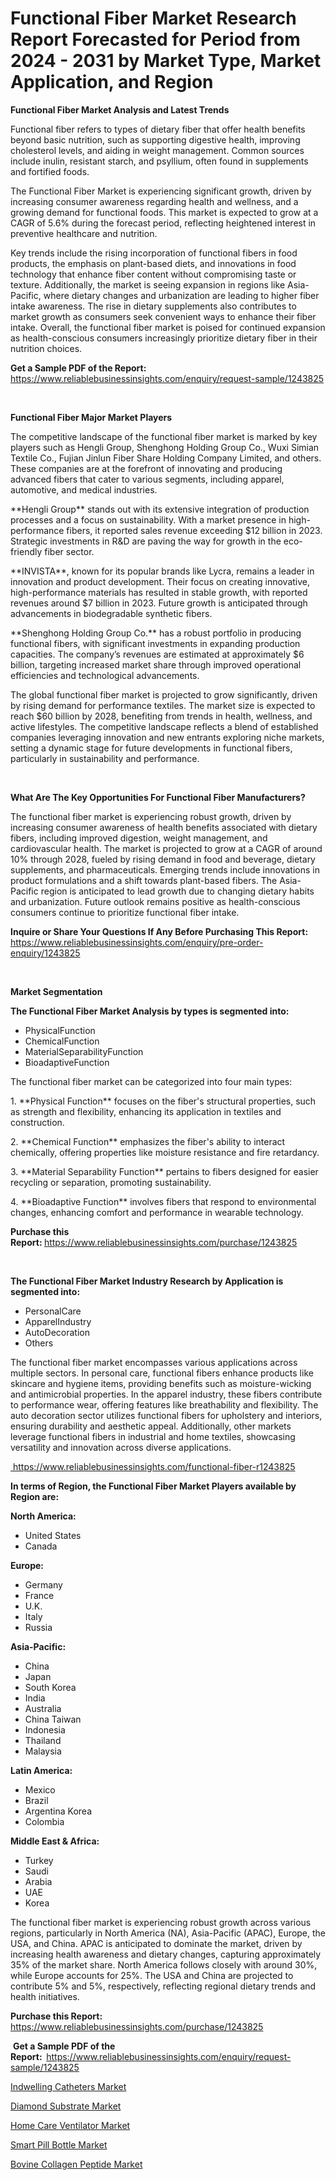 <p><h1>Functional Fiber Market Research Report Forecasted for Period from 2024 -  2031 by Market Type, Market Application, and Region</h1></p><p><strong>Functional Fiber Market Analysis and Latest Trends</strong></p>
<p><p>Functional fiber refers to types of dietary fiber that offer health benefits beyond basic nutrition, such as supporting digestive health, improving cholesterol levels, and aiding in weight management. Common sources include inulin, resistant starch, and psyllium, often found in supplements and fortified foods. </p><p>The Functional Fiber Market is experiencing significant growth, driven by increasing consumer awareness regarding health and wellness, and a growing demand for functional foods. This market is expected to grow at a CAGR of 5.6% during the forecast period, reflecting heightened interest in preventive healthcare and nutrition. </p><p>Key trends include the rising incorporation of functional fibers in food products, the emphasis on plant-based diets, and innovations in food technology that enhance fiber content without compromising taste or texture. Additionally, the market is seeing expansion in regions like Asia-Pacific, where dietary changes and urbanization are leading to higher fiber intake awareness. The rise in dietary supplements also contributes to market growth as consumers seek convenient ways to enhance their fiber intake. Overall, the functional fiber market is poised for continued expansion as health-conscious consumers increasingly prioritize dietary fiber in their nutrition choices.</p></p>
<p><strong>Get a Sample PDF of the Report:&nbsp;</strong> <a href="https://www.reliablebusinessinsights.com/enquiry/request-sample/1243825?utm_campaign=75&utm_medium=2&utm_source=Github&utm_content=ia&utm_term=07112024&utm_id=functional-fiber">https://www.reliablebusinessinsights.com/enquiry/request-sample/1243825</a></p>
<p>&nbsp;</p>
<p><strong>Functional Fiber Major Market Players</strong></p>
<p><p>The competitive landscape of the functional fiber market is marked by key players such as Hengli Group, Shenghong Holding Group Co., Wuxi Simian Textile Co., Fujian Jinlun Fiber Share Holding Company Limited, and others. These companies are at the forefront of innovating and producing advanced fibers that cater to various segments, including apparel, automotive, and medical industries.</p><p>**Hengli Group** stands out with its extensive integration of production processes and a focus on sustainability. With a market presence in high-performance fibers, it reported sales revenue exceeding $12 billion in 2023. Strategic investments in R&D are paving the way for growth in the eco-friendly fiber sector.</p><p>**INVISTA**, known for its popular brands like Lycra, remains a leader in innovation and product development. Their focus on creating innovative, high-performance materials has resulted in stable growth, with reported revenues around $7 billion in 2023. Future growth is anticipated through advancements in biodegradable synthetic fibers.</p><p>**Shenghong Holding Group Co.** has a robust portfolio in producing functional fibers, with significant investments in expanding production capacities. The company’s revenues are estimated at approximately $6 billion, targeting increased market share through improved operational efficiencies and technological advancements.</p><p>The global functional fiber market is projected to grow significantly, driven by rising demand for performance textiles. The market size is expected to reach $60 billion by 2028, benefiting from trends in health, wellness, and active lifestyles. The competitive landscape reflects a blend of established companies leveraging innovation and new entrants exploring niche markets, setting a dynamic stage for future developments in functional fibers, particularly in sustainability and performance.</p></p>
<p>&nbsp;</p>
<p><strong>What Are The Key Opportunities For Functional Fiber Manufacturers?</strong></p>
<p><p>The functional fiber market is experiencing robust growth, driven by increasing consumer awareness of health benefits associated with dietary fibers, including improved digestion, weight management, and cardiovascular health. The market is projected to grow at a CAGR of around 10% through 2028, fueled by rising demand in food and beverage, dietary supplements, and pharmaceuticals. Emerging trends include innovations in product formulations and a shift towards plant-based fibers. The Asia-Pacific region is anticipated to lead growth due to changing dietary habits and urbanization. Future outlook remains positive as health-conscious consumers continue to prioritize functional fiber intake.</p></p>
<p><strong>Inquire or Share Your Questions If Any Before Purchasing This Report:</strong> <a href="https://www.reliablebusinessinsights.com/enquiry/pre-order-enquiry/1243825?utm_campaign=75&utm_medium=2&utm_source=Github&utm_content=ia&utm_term=07112024&utm_id=functional-fiber">https://www.reliablebusinessinsights.com/enquiry/pre-order-enquiry/1243825</a></p>
<p>&nbsp;</p>
<p><strong>Market Segmentation</strong></p>
<p><strong>The Functional Fiber Market Analysis by types is segmented into:</strong></p>
<p><ul><li>PhysicalFunction</li><li>ChemicalFunction</li><li>MaterialSeparabilityFunction</li><li>BioadaptiveFunction</li></ul></p>
<p><p>The functional fiber market can be categorized into four main types: </p><p>1. **Physical Function** focuses on the fiber's structural properties, such as strength and flexibility, enhancing its application in textiles and construction.</p><p>2. **Chemical Function** emphasizes the fiber's ability to interact chemically, offering properties like moisture resistance and fire retardancy.</p><p>3. **Material Separability Function** pertains to fibers designed for easier recycling or separation, promoting sustainability.</p><p>4. **Bioadaptive Function** involves fibers that respond to environmental changes, enhancing comfort and performance in wearable technology.</p></p>
<p><strong>Purchase this Report:&nbsp;</strong><a href="https://www.reliablebusinessinsights.com/purchase/1243825?utm_campaign=75&utm_medium=2&utm_source=Github&utm_content=ia&utm_term=07112024&utm_id=functional-fiber">https://www.reliablebusinessinsights.com/purchase/1243825</a></p>
<p>&nbsp;</p>
<p><strong>The Functional Fiber Market Industry Research by Application is segmented into:</strong></p>
<p><ul><li>PersonalCare</li><li>ApparelIndustry</li><li>AutoDecoration</li><li>Others</li></ul></p>
<p><p>The functional fiber market encompasses various applications across multiple sectors. In personal care, functional fibers enhance products like skincare and hygiene items, providing benefits such as moisture-wicking and antimicrobial properties. In the apparel industry, these fibers contribute to performance wear, offering features like breathability and flexibility. The auto decoration sector utilizes functional fibers for upholstery and interiors, ensuring durability and aesthetic appeal. Additionally, other markets leverage functional fibers in industrial and home textiles, showcasing versatility and innovation across diverse applications.</p></p>
<p><a href="https://www.reliablebusinessinsights.com/functional-fiber-r1243825?utm_campaign=75&utm_medium=2&utm_source=Github&utm_content=ia&utm_term=07112024&utm_id=functional-fiber">&nbsp;https://www.reliablebusinessinsights.com/functional-fiber-r1243825</a></p>
<p><strong>In terms of Region, the Functional Fiber Market Players available by Region are:</strong></p>
<p>
    <p> <strong> North America: </strong>
        <ul>
            <li>United States</li>
            <li>Canada</li>
        </ul>
        </p> 
    <p> <strong> Europe: </strong>
        <ul>
            <li>Germany</li>
            <li>France</li>
            <li>U.K.</li>
            <li>Italy</li>
            <li>Russia</li>
        </ul>
        </p> 
    <p> <strong> Asia-Pacific: </strong>
        <ul>
            <li>China</li>
            <li>Japan</li>
            <li>South Korea</li>
            <li>India</li>
            <li>Australia</li>
            <li>China Taiwan</li>
            <li>Indonesia</li>
            <li>Thailand</li>
            <li>Malaysia</li>
        </ul>
        </p> 
    <p> <strong> Latin America: </strong>
        <ul>
            <li>Mexico</li>
            <li>Brazil</li>
            <li>Argentina Korea</li>
            <li>Colombia</li>
        </ul>
        </p> 
    <p> <strong> Middle East & Africa: </strong>
        <ul>
            <li>Turkey</li>
            <li>Saudi</li>
            <li>Arabia</li>
            <li>UAE</li>
            <li>Korea</li>
        </ul>
    </p>
    </p>
<p><p>The functional fiber market is experiencing robust growth across various regions, particularly in North America (NA), Asia-Pacific (APAC), Europe, the USA, and China. APAC is anticipated to dominate the market, driven by increasing health awareness and dietary changes, capturing approximately 35% of the market share. North America follows closely with around 30%, while Europe accounts for 25%. The USA and China are projected to contribute 5% and 5%, respectively, reflecting regional dietary trends and health initiatives.</p></p>
<p><strong>Purchase this Report: </strong><a href="https://www.reliablebusinessinsights.com/purchase/1243825?utm_campaign=75&utm_medium=2&utm_source=Github&utm_content=ia&utm_term=07112024&utm_id=functional-fiber">https://www.reliablebusinessinsights.com/purchase/1243825</a></p>
<p>&nbsp;<strong>Get a Sample PDF of the Report:&nbsp;&nbsp;</strong><a href="https://www.reliablebusinessinsights.com/enquiry/request-sample/1243825?utm_campaign=75&utm_medium=2&utm_source=Github&utm_content=ia&utm_term=07112024&utm_id=functional-fiber">https://www.reliablebusinessinsights.com/enquiry/request-sample/1243825</a></p>
<p><strong></strong></p>
<p><p><a href="https://issuu.com/reportprime-2/docs/indwelling-catheters-market-size-20_8ab318942196ad?utm_campaign=75&utm_medium=2&utm_source=Github&utm_content=ia&utm_term=07112024&utm_id=functional-fiber">Indwelling Catheters Market</a></p><p><a href="https://github.com/pespeyervi/Market-Research-Report-List-1/blob/main/diamond-substrate-market.md?utm_campaign=75&utm_medium=2&utm_source=Github&utm_content=ia&utm_term=07112024&utm_id=functional-fiber">Diamond Substrate Market</a></p><p><a href="https://issuu.com/reportprime-2/docs/home-care-ventilator-market-size-20_c1100cf5bbf6a6?utm_campaign=75&utm_medium=2&utm_source=Github&utm_content=ia&utm_term=07112024&utm_id=functional-fiber">Home Care Ventilator Market</a></p><p><a href="https://issuu.com/reportprime-2/docs/smart-pill-bottle-market-size-2030._9ddc804f35992c?utm_campaign=75&utm_medium=2&utm_source=Github&utm_content=ia&utm_term=07112024&utm_id=functional-fiber">Smart Pill Bottle Market</a></p><p><a href="https://github.com/erskinemm93/Market-Research-Report-List-1/blob/main/bovine-collagen-peptide-market.md?utm_campaign=75&utm_medium=2&utm_source=Github&utm_content=ia&utm_term=07112024&utm_id=functional-fiber">Bovine Collagen Peptide Market</a></p></p>